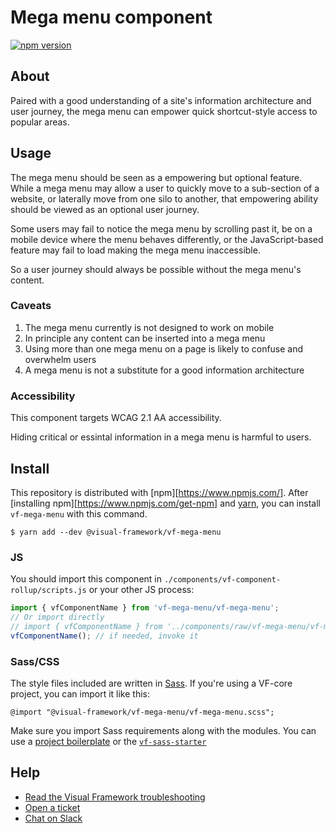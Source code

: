 # Mega menu component

[![npm version](https://badge.fury.io/js/%40visual-framework%2Fvf-mega-menu.svg)](https://badge.fury.io/js/%40visual-framework%2Fvf-mega-menu)

## About

Paired with a good understanding of a site's information architecture and user journey, the mega menu can empower quick shortcut-style access to popular areas.

## Usage

The mega menu should be seen as a empowering but optional feature. While a mega menu may allow a user to quickly move to a sub-section of a website, or laterally move from one silo to another, that empowering ability should be viewed as an optional user journey.

Some users may fail to notice the mega menu by scrolling past it, be on a mobile device where the menu behaves differently, or the JavaScript-based feature may fail to load making the mega menu inaccessible.

So a user journey should always be possible without the mega menu's content.

### Caveats

1. The mega menu currently is not designed to work on mobile
2. In principle any content can be inserted into a mega menu
3. Using more than one mega menu on a page is likely to confuse and overwhelm users
4. A mega menu is not a substitute for a good information architecture

### Accessibility

This component targets WCAG 2.1 AA accessibility.

Hiding critical or essintal information in a mega menu is harmful to users.

## Install

This repository is distributed with [npm][https://www.npmjs.com/]. After [installing npm][https://www.npmjs.com/get-npm] and [yarn](https://classic.yarnpkg.com/en/docs/install), you can install `vf-mega-menu` with this command.

```
$ yarn add --dev @visual-framework/vf-mega-menu
```

### JS

You should import this component in `./components/vf-component-rollup/scripts.js` or your other JS process:

```js
import { vfComponentName } from 'vf-mega-menu/vf-mega-menu';
// Or import directly
// import { vfComponentName } from '../components/raw/vf-mega-menu/vf-mega-menu.js';
vfComponentName(); // if needed, invoke it
```

### Sass/CSS

The style files included are written in [Sass](https://sass-lang.com/). If you're using a VF-core project, you can import it like this:

```
@import "@visual-framework/vf-mega-menu/vf-mega-menu.scss";
```

Make sure you import Sass requirements along with the modules. You can use a [project boilerplate](https://stable.visual-framework.dev/building/) or the [`vf-sass-starter`](https://stable.visual-framework.dev/components/vf-sass-starter/)

## Help

- [Read the Visual Framework troubleshooting](https://stable.visual-framework.dev/troubleshooting/)
- [Open a ticket](https://github.com/visual-framework/vf-core/issues)
- [Chat on Slack](https://join.slack.com/t/visual-framework/shared_invite/enQtNDAxNzY0NDg4NTY0LWFhMjEwNGY3ZTk3NWYxNWVjOWQ1ZWE4YjViZmY1YjBkMDQxMTNlNjQ0N2ZiMTQ1ZTZiMGM4NjU5Y2E0MjM3ZGQ)
